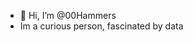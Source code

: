 - 👋 Hi, I’m @00Hammers
- Im a curious person, fascinated by data
<!--- 
- 👀 I’m interested in ...
- 🌱 I’m currently learning ...
- 💞️ I’m looking to collaborate on ...
- 📫 How to reach me ...
--->
<!---
00Hammers/00Hammers is a ✨ special ✨ repository because its `README.md` (this file) appears on your GitHub profile.
You can click the Preview link to take a look at your changes.
--->
